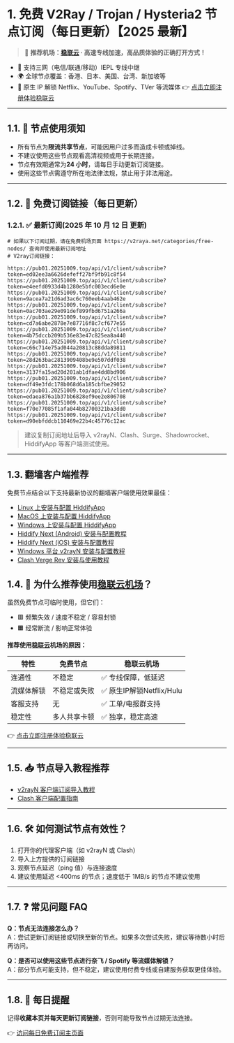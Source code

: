# 1. 免费 V2Ray / Trojan / Hysteria2 节点订阅（每日更新）【2025 最新】

> 🎯 **推荐机场：[稳联云](https://sl03.20251009.top/1) · 高速专线加速，高品质体验的正确打开方式！**

- 📶 支持三网（电信/联通/移动）IEPL 专线中继
- 🌍 全球节点覆盖：香港、日本、美国、台湾、新加坡等
- 🚀 原生 IP 解锁 Netflix、YouTube、Spotify、TVer 等流媒体
  👉 [点击立即注册体验稳联云](https://sl03.20251009.top/1)

---

## 1.1. 📌 节点使用须知

- 所有节点为**限流共享节点**，可能因用户过多而造成卡顿或掉线。
- 不建议使用这些节点观看高清视频或用于长期连接。
- 节点有效期通常为**24 小时**，请每日手动更新订阅链接。
- 使用这些节点需遵守所在地法律法规，禁止用于非法用途。

---

## 1.2. 🔗 免费订阅链接（每日更新）

### 1.2.1. ✅ 最新订阅(2025 年 10 月 12 日 更新)

```code
# 如果以下订阅过期，请在免费机场页面 https://v2raya.net/categories/free-nodes/ 查询并使用最新订阅地址
# V2ray订阅链接：

https://pub01.20251009.top/api/v1/client/subscribe?token=ed02ee3a6626defeff27bf9fb91c8f54
https://pub01.20251009.top/api/v1/client/subscribe?token=e4eefd0933d4b1280e5bfc003ecd6e0e
https://pub01.20251009.top/api/v1/client/subscribe?token=9acea7a21d6ad3ac6c760eeb4aab462e
https://pub01.20251009.top/api/v1/client/subscribe?token=0ac703ae29e091def899fbd6751a266a
https://pub01.20251009.top/api/v1/client/subscribe?token=cd7a6abe2878e7e87716f8c7cf677e55
https://pub01.20251009.top/api/v1/client/subscribe?token=4b75dccb209b536e83e47c825ea8a440
https://pub01.20251009.top/api/v1/client/subscribe?token=c66c714e75ad044a20813c88dda89811
https://pub01.20251009.top/api/v1/client/subscribe?token=28d263bac2813909408be9e507ddf038
https://pub01.20251009.top/api/v1/client/subscribe?token=3137fa15ad20d201ab1dfae4dd8bd906
https://pub01.20251009.top/api/v1/client/subscribe?token=df49e3fdc178b068d6a185cbfbe29052
https://pub01.20251009.top/api/v1/client/subscribe?token=edaea876a1b37bb6828ef9ee2e806708
https://pub01.20251009.top/api/v1/client/subscribe?token=f70e77085f1afa044b82700321ba3dd0
https://pub01.20251009.top/api/v1/client/subscribe?token=d90ebfddcb110469e22b4c45776c12ac

```

> 建议复制订阅地址后导入 v2rayN、Clash、Surge、Shadowrocket、HiddifyApp 等客户端测试使用。

---

## 1.3. 翻墙客户端推荐

免费节点结合以下支持最新协议的翻墙客户端使用效果最佳：

- [Linux 上安装与配置 HiddifyApp](https://proxyguide.oeooe.cn/hiddifyapp/linux/)
- [MacOS 上安装与配置 HiddifyApp](https://proxyguide.oeooe.cn/hiddifyapp/macos/)
- [Windows 上安装与配置 HiddifyApp](https://proxyguide.oeooe.cn/hiddifyapp/windows/)
- [Hiddify Next (Android) 安装与配置教程](https://proxyguide.oeooe.cn/hiddifyapp/android/)
- [Hiddify Next (iOS) 安装与配置教程](https://proxyguide.oeooe.cn/hiddifyapp/ios/)
- [Windows 平台 v2rayN 安装与配置教程](https://proxyguide.oeooe.cn/v2ray/v2rayN-install/)
- [Clash Verge Rev 安装与使用教程](https://proxyguide.oeooe.cn/clash/clash-verge-on-linux/)

## 1.4. 🚀 为什么推荐使用[稳联云机场](https://sl03.20251009.top/1)？

虽然免费节点可临时使用，但它们：

- 🟥 频繁失效 / 速度不稳定 / 容易封锁
- 🟧 经常断流 / 影响正常体验

**推荐使用[稳联云](https://sl03.20251009.top/1)机场的原因：**

| 特性 | 免费节点 | 稳联云机场 |
|------|----------|-------------|
| 连通性 | 不稳定 | ✅ 专线保障，低延迟 |
| 流媒体解锁 | 不稳定或失败 | ✅ 原生IP解锁Netflix/Hulu |
| 客服支持 | 无 | ✅ 工单/电报群支持 |
| 稳定性 | 多人共享卡顿 | ✅ 独享，稳定高速 |

👉 [点击立即注册体验稳联云](https://sl03.20251009.top/1)

---

## 1.5. 📥 节点导入教程推荐

- [v2rayN 客户端订阅导入教程](https://www.v2raya.net/manual/import.html)
- [Clash 客户端配置指南](https://www.v2raya.net/manual/auto-pull.html)

---

## 1.6. 🛠 如何测试节点有效性？

1. 打开你的代理客户端（如 v2rayN 或 Clash）
2. 导入上方提供的订阅链接
3. 观察节点延迟（ping 值）与连接速度
4. 建议使用延迟 <400ms 的节点；速度低于 1MB/s 的节点不建议使用

---

## 1.7. ❓ 常见问题 FAQ

**Q：节点无法连接怎么办？**  
A：尝试更新订阅链接或切换至新的节点。如果多次尝试失败，建议等待数小时后再访问。

**Q：是否可以使用这些节点进行奈飞 / Spotify 等流媒体解锁？**  
A：部分节点可能支持，但不稳定，建议使用付费专线或自建服务获取更佳体验。

---

## 1.8. 📅 每日提醒

记得**收藏本页并每天更新订阅链接**，否则可能导致节点过期无法连接。

👉 [访问每日免费订阅主页面](https://www.v2raya.net/free-nodes/free-v2ray-node-subscriptions.html)
